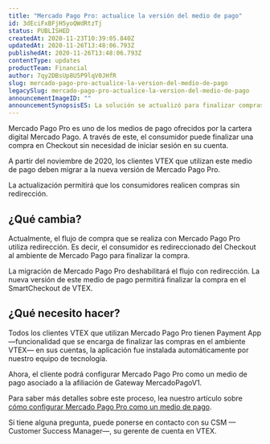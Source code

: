 ```yaml
---
title: "Mercado Pago Pro: actualice la versión del medio de pago"
id: 3dEciFxBFjH5yoQWdRtzTj
status: PUBLISHED
createdAt: 2020-11-23T10:39:05.840Z
updatedAt: 2020-11-26T13:48:06.793Z
publishedAt: 2020-11-26T13:48:06.793Z
contentType: updates
productTeam: Financial
author: 7qy2DBsUp8U5P9lqV0JHfR
slug: mercado-pago-pro-actualice-la-version-del-medio-de-pago
legacySlug: mercado-pago-pro-actualice-la-version-del-medio-de-pago
announcementImageID: ""
announcementSynopsisES: La solución se actualizó para finalizar compras sin redirección.
---
```


Mercado Pago Pro es uno de los medios de pago ofrecidos por la cartera digital Mercado Pago. A través de este, el consumidor puede finalizar una compra en Checkout sin necesidad de iniciar sesión en su cuenta. 

A partir del noviembre de 2020, los clientes VTEX que utilizan este medio de pago deben migrar a la nueva versión de Mercado Pago Pro. 

La actualización permitirá que los consumidores realicen compras sin redirección. 

## ¿Qué cambia?

Actualmente, el flujo de compra que se realiza con Mercado Pago Pro utiliza redirección. Es decir, el consumidor es redireccionado del Checkout al ambiente de Mercado Pago para finalizar la compra. 

La migración de Mercado Pago Pro deshabilitará el flujo con redirección. La nueva versión de este medio de pago permitirá finalizar la compra en el SmartCheckout de VTEX.

## ¿Qué necesito hacer? 

Todos los clientes VTEX que utilizan Mercado Pago Pro tienen Payment App —funcionalidad que se encarga de finalizar las compras en el ambiente VTEX— en sus cuentas, la aplicación fue instalada automáticamente por nuestro equipo de tecnología.

Ahora, el cliente podrá configurar Mercado Pago Pro como un medio de pago asociado a la afiliación de Gateway MercadoPagoV1.

Para saber más detalles sobre este proceso, lea nuestro artículo sobre [cómo configurar Mercado Pago Pro como un medio de pago](https://help.vtex.com/pt/tutorial/como-configurar-mercado-pago-pro-como-meio-de-pagamento--520AthtalgojtTUKw0La9S?&utm_source=autocomplete "cómo configurar Mercado Pago Pro como un medio de pago").

Si tiene alguna pregunta, puede ponerse en contacto con su CSM — Customer Success Manager—, su gerente de cuenta en VTEX.
